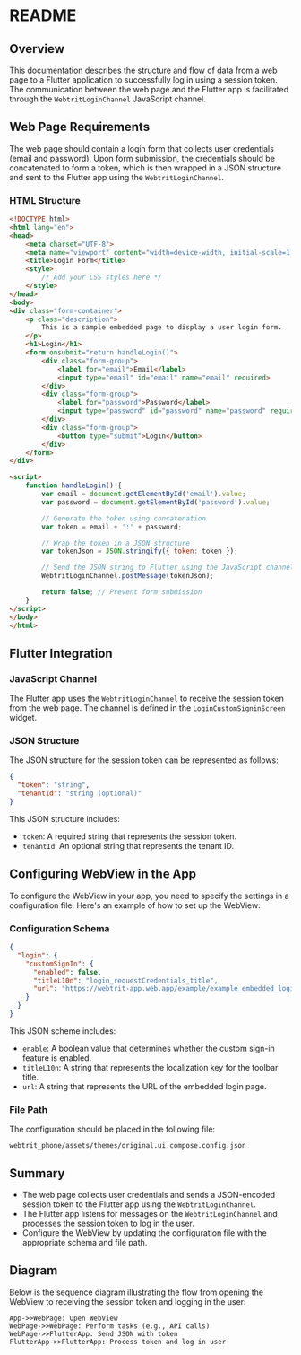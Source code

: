 # README

## Overview

This documentation describes the structure and flow of data from a web page to a Flutter application to successfully log
in using a session token. The communication between the web page and the Flutter app is facilitated through
the `WebtritLoginChannel` JavaScript channel.

## Web Page Requirements

The web page should contain a login form that collects user credentials (email and password). Upon form submission, the
credentials should be concatenated to form a token, which is then wrapped in a JSON structure and sent to the Flutter
app using the `WebtritLoginChannel`.

### HTML Structure

```html
<!DOCTYPE html>
<html lang="en">
<head>
    <meta charset="UTF-8">
    <meta name="viewport" content="width=device-width, initial-scale=1.0">
    <title>Login Form</title>
    <style>
        /* Add your CSS styles here */
    </style>
</head>
<body>
<div class="form-container">
    <p class="description">
        This is a sample embedded page to display a user login form.
    </p>
    <h1>Login</h1>
    <form onsubmit="return handleLogin()">
        <div class="form-group">
            <label for="email">Email</label>
            <input type="email" id="email" name="email" required>
        </div>
        <div class="form-group">
            <label for="password">Password</label>
            <input type="password" id="password" name="password" required>
        </div>
        <div class="form-group">
            <button type="submit">Login</button>
        </div>
    </form>
</div>

<script>
    function handleLogin() {
        var email = document.getElementById('email').value;
        var password = document.getElementById('password').value;

        // Generate the token using concatenation
        var token = email + ':' + password;

        // Wrap the token in a JSON structure
        var tokenJson = JSON.stringify({ token: token });

        // Send the JSON string to Flutter using the JavaScript channel
        WebtritLoginChannel.postMessage(tokenJson);

        return false; // Prevent form submission
    }
</script>
</body>
</html>
```

## Flutter Integration

### JavaScript Channel

The Flutter app uses the `WebtritLoginChannel` to receive the session token from the web page. The channel is defined in
the `LoginCustomSigninScreen` widget.

### JSON Structure

The JSON structure for the session token can be represented as follows:

```json
{
  "token": "string",
  "tenantId": "string (optional)"
}
```

This JSON structure includes:

- `token`: A required string that represents the session token.
- `tenantId`: An optional string that represents the tenant ID.

## Configuring WebView in the App

To configure the WebView in your app, you need to specify the settings in a configuration file. Here's an example of how
to set up the WebView:

### Configuration Schema

```json
{
  "login": {
    "customSignIn": {
      "enabled": false,
      "titleL10n": "login_requestCredentials_title",
      "url": "https://webtrit-app.web.app/example/example_embedded_login.html"
    }
  }
}
```

This JSON scheme includes:

- `enable`: A boolean value that determines whether the custom sign-in feature is enabled.
- `titleL10n`: A string that represents the localization key for the toolbar title.
- `url`: A string that represents the URL of the embedded login page.

### File Path

The configuration should be placed in the following file:

```
webtrit_phone/assets/themes/original.ui.compose.config.json
```

## Summary

- The web page collects user credentials and sends a JSON-encoded session token to the Flutter app using
  the `WebtritLoginChannel`.
- The Flutter app listens for messages on the `WebtritLoginChannel` and processes the session token to log in the user.
- Configure the WebView by updating the configuration file with the appropriate schema and file path.

## Diagram

Below is the sequence diagram illustrating the flow from opening the WebView to receiving the session token and logging
in the user:

```sequence
App->>WebPage: Open WebView
WebPage->>WebPage: Perform tasks (e.g., API calls)
WebPage->>FlutterApp: Send JSON with token
FlutterApp->>FlutterApp: Process token and log in user
```